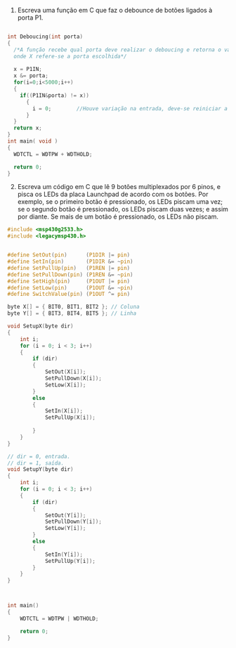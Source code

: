 1. Escreva uma função em C que faz o debounce de botões ligados à porta P1.
```C

int Deboucing(int porta)
{
  /*A função recebe qual porta deve realizar o deboucing e retorna o valor lido da porta P1.X 
  onde X refere-se a porta escolhida*/
  
  x = P1IN;
  x &= porta;
  for(i=0;i<5000;i++)
  {
    if((P1IN&porta) != x))
      {
        i = 0;        //Houve variação na entrada, deve-se reiniciar a contagem;
      }
  }
  return x;
}
int main( void )
{
  WDTCTL = WDTPW + WDTHOLD;

  return 0;
}
```

2. Escreva um código em C que lê 9 botões multiplexados por 6 pinos, e pisca os LEDs da placa Launchpad de acordo com os botões. Por exemplo, se o primeiro botão é pressionado, os LEDs piscam uma vez; se o segundo botão é pressionado, os LEDs piscam duas vezes; e assim por diante. Se mais de um botão é pressionado, os LEDs não piscam.
```C
#include <msp430g2533.h>
#include <legacymsp430.h>


#define SetOut(pin)		 (P1DIR |= pin)
#define SetIn(pin)		 (P1DIR &= ~pin)
#define SetPullUp(pin)	 (P1REN |= pin)
#define SetPullDown(pin) (P1REN &= ~pin)
#define SetHigh(pin)	 (P1OUT |= pin)
#define SetLow(pin)		 (P1OUT &= ~pin)
#define SwitchValue(pin) (P1OUT ^= pin)

byte X[] = { BIT0, BIT1, BIT2 }; // Coluna
byte Y[] = { BIT3, BIT4, BIT5 }; // Linha

void SetupX(byte dir)
{
	int i;
	for (i = 0; i < 3; i++)
	{
		if (dir)
		{
			SetOut(X[i]);
			SetPullDown(X[i]);
			SetLow(X[i]);
		}
		else
		{
			SetIn(X[i]);
			SetPullUp(X[i]);
			
		}
	}
}

// dir = 0, entrada.
// dir = 1, saída.
void SetupY(byte dir)
{
	int i;
	for (i = 0; i < 3; i++)
	{
		if (dir)
		{
			SetOut(Y[i]);
			SetPullDown(Y[i]);
			SetLow(Y[i]);
		}
		else
		{
			SetIn(Y[i]);
			SetPullUp(Y[i]);
		}
	}
}



int main()
{
	WDTCTL = WDTPW | WDTHOLD;

	return 0;
}
```










